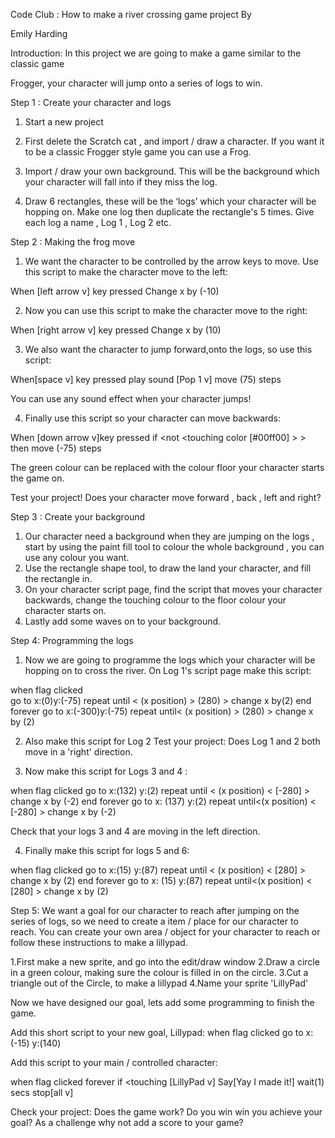 Code Club : How to make a river crossing game project By

Emily Harding 

Introduction: In this project we are going to make a game similar to the classic game 

Frogger, your character will jump onto a series of logs to win. 

Step 1 : Create your character and logs

1. Start a new project

2.  First delete the Scratch cat , and import / draw a character.  If you want it to be a classic Frogger style game you can       use a Frog. 

3.  Import / draw your own background. This will be the background which your 
    character will fall into if they miss the log. 

4. Draw 6 rectangles, these will be the ‘logs’ which your character will be hopping on. 
   Make one log then duplicate the rectangle's 5 times. Give each log a name , Log 1 , Log 2 etc.
 

Step 2 : Making the frog move 

1. We want the character to be controlled by the arrow keys to move. Use this 
   script to make the character move to the left: 

When [left arrow v] key pressed 
Change x by (-10)

2. Now you can use this script to make the character move to the right: 

When [right arrow v] key pressed 
Change x by (10)

3. We also want the character to jump forward,onto the logs, so use this script:

When[space v] key pressed 
play sound [Pop 1 v]
move (75) steps 

You can use any sound effect when your character jumps!

4. Finally use this script so your character can move backwards: 

When [down arrow v]key pressed 
if <not <touching color [#00ff00] > > then
move (-75) steps 

The green colour can be replaced with the colour floor your character starts the game on. 

Test your project! Does your character move forward , back , left and right?

Step 3 : Create your background

1. Our character need a background when they are jumping on the logs , start by using the paint fill tool to colour the whole background , you can use any colour you want. 
2. Use the rectangle shape tool, to draw the land your character, and fill the rectangle in. 
3. On your character script page, find the script that moves your character backwards, change the touching colour to the floor colour your character starts on. 
4. Lastly add some waves on to your background. 

Step 4: Programming the logs 

1. Now we are going to programme the logs which your character will be hopping on to cross the river. On Log 1's script page make this script:

when flag clicked  
go to x:(0)y:(-75)
repeat until < (x position) > (280) >
change  x  by(2)
end
forever
go to x:(-300)y:(-75)
repeat until< (x position) > (280) >
change  x  by (2)

2. Also make this script for Log 2 
Test your project: Does Log 1 and 2 both move in a 'right' direction. 

3. Now make this script for Logs 3 and 4 : 

when flag clicked 
go to x:(132) y:(2)
repeat until < (x position) < [-280] >
change x by (-2)
end 
forever
go to x: (137) y:(2)
repeat until<(x position) < [-280] >
change x by (-2) 

Check that your logs 3 and 4 are moving in the left direction.

4. Finally make this script for logs 5 and 6:

when flag clicked 
go to x:(15) y:(87)
repeat until < (x position) < [280] >
change x by (2)
end 
forever
go to x: (15) y:(87)
repeat until<(x position) < [280] >
change x by (2) 

Step 5: We want a goal for our character to reach after jumping on the series of logs, so we need to create a item / place
for our character to reach. You can create your own area / object for your character to reach or follow these instructions 
to make a lillypad. 

1.First make a new sprite, and go into the edit/draw window
2.Draw a circle in a green colour, making sure the colour is filled in on the circle.
3.Cut a triangle out of the Circle, to make a lillypad
4.Name your sprite 'LillyPad' 

Now we have designed our goal, lets add some programming to finish the game.

Add this short script to your new goal, Lillypad:
when flag clicked 
go to x:(-15) y:(140)


Add this script to your main / controlled character:

when flag clicked 
forever 
if <touching [LillyPad v]
Say[Yay I made it!] 
wait(1) secs
stop[all v]

Check your project: Does the game work? Do you win win you achieve your goal? As a challenge why not add a score to your game?



